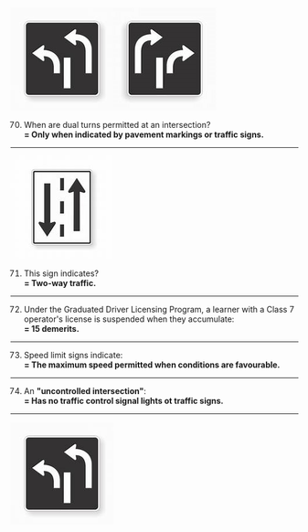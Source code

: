 ![dual turns](https://github.com/tamunoWoks/drivers_assessment/blob/main/images/dual_turns.jfif)![dual turns](https://github.com/tamunoWoks/drivers_assessment/blob/main/images/dual_turns2.jpg)

70. When are dual turns permitted at an intersection?  
    **= Only when indicated by pavement markings or traffic signs.**
---
![two way](https://github.com/tamunoWoks/drivers_assessment/blob/main/images/two_way_traffic.jfif)

71. This sign indicates?  
    **= Two-way traffic.**
--- 
72. Under the Graduated Driver Licensing Program, a learner with a Class 7 operator's license is suspended when they accumulate:  
    **= 15 demerits.**
---
73. Speed limit signs indicate:  
    **= The maximum speed permitted when conditions are favourable.**
---
74. An **"uncontrolled intersection"**:  
    **= Has no traffic control signal lights ot traffic signs.**
---
![double lane left turn](https://github.com/tamunoWoks/drivers_assessment/blob/main/images/dual_turns.jfif)
